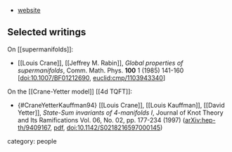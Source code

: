 
* [website](http://www.math.ksu.edu/people/personnel_detail?person_id=1330)

## Selected writings

On [[supermanifolds]]:

* [[Louis Crane]], [[Jeffrey M. Rabin]], _Global properties of supermanifolds_, Comm. Math. Phys. **100** 1 (1985) 141-160 &lbrack;[doi:10.1007/BF01212690](https://doi.org/10.1007/BF01212690), [euclid:cmp/1103943340](http://projecteuclid.org/euclid.cmp/1103943340)&rbrack;


On the [[Crane-Yetter model]] [[4d TQFT]]:

* {#CraneYetterKauffman94} [[Louis Crane]], [[Louis Kauffman]], [[David Yetter]], _State-Sum invariants of 4-manifolds I_, Journal of Knot Theory and Its Ramifications Vol. 06, No. 02, pp. 177-234 (1997)  ([arXiv:hep-th/9409167](https://arxiv.org/abs/hep-th/9409167), [pdf](http://arxiv.org/PS_cache/hep-th/pdf/9409/9409167v1.pdf), [doi:10.1142/S0218216597000145](https://doi.org/10.1142/S0218216597000145))


category: people